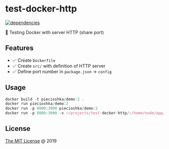 # test-docker-http

[![dependencies](https://david-dm.org/piecioshka/test-docker-http.svg)](https://github.com/piecioshka/test-docker-http)

:ledger: Testing Docker with server HTTP (share port)

## Features

* :white_check_mark: Create `Dockerfile`
* :white_check_mark: Create `src/` with definition of HTTP server
* :white_check_mark: Define port number in `package.json` -> `config`

## Usage

```javascript
docker build -t piecioshka/demo:2 .
docker run piecioshka/demo:2
docker run -p 8000:3000 piecioshka/demo:2
docker run -p 8000:3000 -v ~/projects/test-docker-http/:/home/node/app/ piecioshka/demo:2
```

## License

[The MIT License](http://piecioshka.mit-license.org) @ 2019
